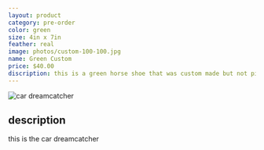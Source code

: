 ```yaml
---
layout: product
category: pre-order
color: green
size: 4in x 7in
feather: real
image: photos/custom-100-100.jpg
name: Green Custom
price: $40.00
discription: this is a green horse shoe that was custom made but not picked up 
---
```


![ car dreamcatcher ]({{site.baseurl}}/images/custom-100-100.jpg)

## description

this is the car dreamcatcher
